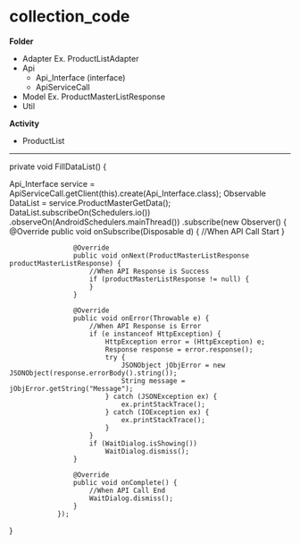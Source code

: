 # collection_code

**Folder**
- Adapter
  Ex. ProductListAdapter
- Api
  - Api_Interface (interface)
  - ApiServiceCall
- Model
  Ex. ProductMasterListResponse
- Util

**Activity**
- ProductList

--------------------------------------------------------------------------------------------------------------
private void FillDataList() {

Api_Interface service = ApiServiceCall.getClient(this).create(Api_Interface.class);
Observable<ProductMasterListResponse> DataList = service.ProductMasterGetData();
DataList.subscribeOn(Schedulers.io())
                .observeOn(AndroidSchedulers.mainThread())
                .subscribe(new Observer<ProductMasterListResponse>() {
                    @Override
                    public void onSubscribe(Disposable d) {
                        //When API Call Start
                    }
                    
                    @Override
                    public void onNext(ProductMasterListResponse productMasterListResponse) {
                        //When API Response is Success
                        if (productMasterListResponse != null) {
                        }
                    }

                    @Override
                    public void onError(Throwable e) {
                        //When API Response is Error
                        if (e instanceof HttpException) {
                            HttpException error = (HttpException) e;
                            Response response = error.response();
                            try {
                                JSONObject jObjError = new JSONObject(response.errorBody().string());
                                String message = jObjError.getString("Message");
                            } catch (JSONException ex) {
                                ex.printStackTrace();
                            } catch (IOException ex) {
                                ex.printStackTrace();
                            }
                        }
                        if (WaitDialog.isShowing())
                            WaitDialog.dismiss();
                    }

                    @Override
                    public void onComplete() {
                        //When API Call End
                        WaitDialog.dismiss();
                    }
                });
}
